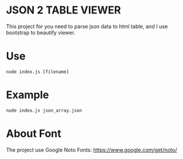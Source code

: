 # JSON 2 TABLE VIEWER

This project for you need to parse json data to html table, and I use bootstrap to beautify viewer.

# Use
```
node index.js [filename]
```

# Example
```
node index.js json_array.json
```

# About Font
The project use Google Noto Fonts:
https://www.google.com/get/noto/
